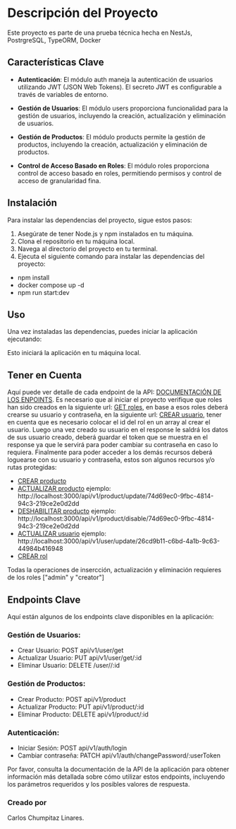 # Descripción del Proyecto

Este proyecto es parte de una prueba técnica hecha en NestJs, PostrgreSQL, TypeORM, Docker

## Características Clave

-   **Autenticación**: El módulo auth maneja la autenticación de usuarios utilizando JWT (JSON Web Tokens). El secreto JWT es configurable a través de variables de entorno.

-   **Gestión de Usuarios**: El módulo users proporciona funcionalidad para la gestión de usuarios, incluyendo la creación, actualización y eliminación de usuarios.

-   **Gestión de Productos**: El módulo products permite la gestión de productos, incluyendo la creación, actualización y eliminación de productos.

-   **Control de Acceso Basado en Roles**: El módulo roles proporciona control de acceso basado en roles, permitiendo permisos y control de acceso de granularidad fina.

## Instalación

Para instalar las dependencias del proyecto, sigue estos pasos:

1. Asegúrate de tener Node.js y npm instalados en tu máquina.
2. Clona el repositorio en tu máquina local.
3. Navega al directorio del proyecto en tu terminal.
4. Ejecuta el siguiente comando para instalar las dependencias del proyecto:

-   npm install
-   docker compose up -d
-   npm run start:dev

## Uso

Una vez instaladas las dependencias, puedes iniciar la aplicación ejecutando:

Esto iniciará la aplicación en tu máquina local.

## Tener en Cuenta

Aquí puede ver detalle de cada endpoint de la API: [DOCUMENTACIÓN DE LOS ENPOINTS](https://documenter.getpostman.com/view/21358427/2sA2xmWBG4).
Es necesario que al iniciar el proyecto verifique que roles han sido creados en la siguiente url: [GET roles](http://localhost:3000/api/v1/role/get), en base a esos roles deberá crearse su usuario y contraseña, en la siguiente url: [CREAR usuario](http://localhost:3000/api/v1/user/create), tener en cuenta que es necesario colocar el id del rol en un array al crear el usuario.
Luego una vez creado su usuario en el response le saldrá los datos de sus usuario creado, deberá guardar el token que se muestra en el response ya que le servirá para poder cambiar su contraseña en caso lo requiera. Finalmente para poder acceder a los demás recursos deberá loguearse con su usuario y contraseña, estos son algunos recursos y/o rutas protegidas:

-   [CREAR producto](http://localhost:3000/api/v1/product/create)
-   [ACTUALIZAR producto](http://localhost:3000/api/v1/product/update/<id>) ejemplo: http://localhost:3000/api/v1/product/update/74d69ec0-9fbc-4814-94c3-219ce2e0d2dd
-   [DESHABILITAR producto](http://localhost:3000/api/v1/product/disable/<id>) ejemplo: http://localhost:3000/api/v1/product/disable/74d69ec0-9fbc-4814-94c3-219ce2e0d2dd
-   [ACTUALIZAR usuario](http://localhost:3000/api/v1/user/update/<id>) ejemplo: http://localhost:3000/api/v1/user/update/26cd9b11-c6bd-4a1b-9c63-44984b416948
-   [CREAR rol](http://localhost:3000/api/v1/role/create)

Todas la operaciones de insercción, actualización y eliminación requieres de los roles ["admin" y "creator"]

## Endpoints Clave

Aquí están algunos de los endpoints clave disponibles en la aplicación:

### Gestión de Usuarios:

-   Crear Usuario: POST api/v1/user/get
-   Actualizar Usuario: PUT api/v1/user/get/:id
-   Eliminar Usuario: DELETE /user//:id

### Gestión de Productos:

-   Crear Producto: POST api/v1/product
-   Actualizar Producto: PUT api/v1/product/:id
-   Eliminar Producto: DELETE api/v1/product/:id

### Autenticación:

-   Iniciar Sesión: POST api/v1/auth/login
-   Cambiar contraseña: PATCH api/v1/auth/changePassword/:userToken

Por favor, consulta la documentación de la API de la aplicación para obtener información más detallada sobre cómo utilizar estos endpoints, incluyendo los parámetros requeridos y los posibles valores de respuesta.

### Creado por

Carlos Chumpitaz Linares.

